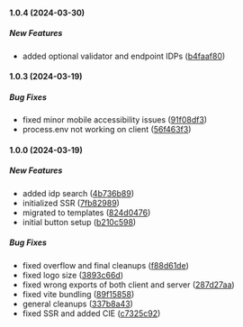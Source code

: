#### 1.0.4 (2024-03-30)

##### New Features

*  added optional validator and endpoint IDPs ([b4faaf80](https://github.com/fyblo/spid-cie-button/commit/b4faaf80d8c78dd661436e384da17c27f09b0bf2))

#### 1.0.3 (2024-03-19)

##### Bug Fixes

*  fixed minor mobile accessibility issues ([91f08df3](https://github.com/fyblo/spid-cie-button/commit/91f08df399f14ede8a030b878f91a1a2ded8f10b))
*  process.env not working on client ([56f463f3](https://github.com/fyblo/spid-cie-button/commit/56f463f330d1c0b087eb99ea7dfbad0b8099244c))

#### 1.0.0 (2024-03-19)

##### New Features

- added idp search ([4b736b89](https://github.com/fyblo/spid-cie-button/commit/4b736b893c1c7cb4e3754f2f1db3cc51368426a1))
- initialized SSR ([7fb82989](https://github.com/fyblo/spid-cie-button/commit/7fb82989623b53d82f22575c038f2adbe27c24d1))
- migrated to templates ([824d0476](https://github.com/fyblo/spid-cie-button/commit/824d0476b534160e4066adf4f07304d1fe2cb4ce))
- initial button setup ([b210c598](https://github.com/fyblo/spid-cie-button/commit/b210c598f028d6f6639af43cc4827f2941ce9576))

##### Bug Fixes

- fixed overflow and final cleanups ([f88d61de](https://github.com/fyblo/spid-cie-button/commit/f88d61de3d69a91eccbbf95c1fff09dc8cce6d02))
- fixed logo size ([3893c66d](https://github.com/fyblo/spid-cie-button/commit/3893c66dae781ea632f05cb53498c9ac4a9eefc6))
- fixed wrong exports of both client and server ([287d27aa](https://github.com/fyblo/spid-cie-button/commit/287d27aa7514afbcc49d76967266b205ddc3d664))
- fixed vite bundling ([89f15858](https://github.com/fyblo/spid-cie-button/commit/89f158584d1637b0a4591275067686151b09cb92))
- general cleanups ([337b8a43](https://github.com/fyblo/spid-cie-button/commit/337b8a4302ed692bdd9b69f734cf759afb3a901b))
- fixed SSR and added CIE ([c7325c92](https://github.com/fyblo/spid-cie-button/commit/c7325c928f6017b41c45550ce32218f4dc002561))
